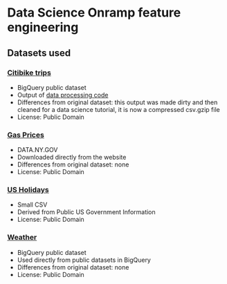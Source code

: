 # Data Science Onramp feature engineering

## Datasets used

### [Citibike trips](https://console.cloud.google.com/bigquery?p=bigquery-public-data&d=new_york_citibike&t=citibike_trips)
* BigQuery public dataset
* Output of [data processing code](https://github.com/GoogleCloudPlatform/python-docs-samples/tree/main/data-science-onramp/data-processing)
* Differences from original dataset: this output was made dirty and then cleaned for a data science tutorial, it is now a compressed csv.gzip file
* License: Public Domain

### [Gas Prices](https://data.ny.gov/Energy-Environment/Gasoline-Prices/wuxr-ni2i)
* DATA.NY.GOV
* Downloaded directly from the website
* Differences from original dataset: none
* License: Public Domain

### [US Holidays](https://github.com/GoogleCloudPlatform/python-docs-samples/blob/main/data-science-onramp/data-ingestion/holidays.csv)
* Small CSV
* Derived from Public US Government Information
* License: Public Domain

### [Weather](https://console.cloud.google.com/bigquery?p=bigquery-public-data&d=ghcn_d&page=dataset)
* BigQuery public dataset
* Used directly from public datasets in BigQuery
* Differences from original dataset: none
* License: Public Domain
